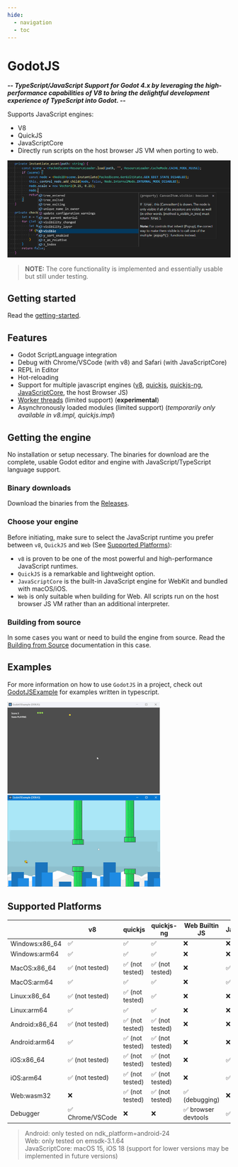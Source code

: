 ```yaml
---
hide:
  - navigation
  - toc
---
```


# **GodotJS**

**_--  TypeScript/JavaScript Support for Godot 4.x by leveraging the high-performance capabilities of V8 to bring the delightful development experience of TypeScript into Godot.
--_**

Supports JavaScript engines:

- V8
- QuickJS
- JavaScriptCore
- Directly run scripts on the host browser JS VM when porting to web.

![typescript_intellisence](images/typescript_intellisence.png)

> **NOTE:** The core functionality is implemented and essentially usable but still under testing.

## Getting started

Read the [getting-started](documentation/getting-started.md).

## Features

- Godot ScriptLanguage integration
- Debug with Chrome/VSCode (with v8) and Safari (with JavaScriptCore)
- REPL in Editor
- Hot-reloading
- Support for multiple javascript engines ([v8](https://github.com/v8/v8), [quickjs](https://github.com/bellard/quickjs), [quickjs-ng](https://github.com/quickjs-ng/quickjs), [JavaScriptCore](https://developer.apple.com/documentation/javascriptcore), the host Browser JS)
- [Worker threads](documentation/experimental/worker.md) (limited support) (**experimental**)
- Asynchronously loaded modules (limited support) (_temporarily only available in v8.impl, quickjs.impl_)

## Getting the engine

No installation or setup necessary.
The binaries for download are the complete, usable Godot editor
and engine with JavaScript/TypeScript language support.

### Binary downloads

Download the binaries from the [Releases](https://github.com/godotjs/GodotJS/releases).

### Choose your engine

Before initiating, make sure to select the JavaScript runtime you prefer between `v8`, `QuickJS` and `Web` (See [Supported Platforms](#supported-platforms)):

- `v8` is proven to be one of the most powerful and high-performance JavaScript runtimes.
- `QuickJS` is a remarkable and lightweight option.
- `JavaScriptCore` is the built-in JavaScript engine for WebKit and bundled with macOS/iOS.
- `Web` is only suitable when building for Web. All scripts run on the host browser JS VM rather than an additional interpreter.

### Building from source

In some cases you want or need to build the engine from source.
Read the [Building from Source](documentation/building-from-source/) documentation in this case.

## Examples

For more information on how to use `GodotJS` in a project, check out [GodotJSExample](https://github.com/ialex32x/GodotJSExample.git) for examples written in typescript.

![Example: Snake](images/snake_01.gif)
![Example: Jummpy Bird](images/jumpybird.gif)

## Supported Platforms

|                | v8               | quickjs         | quickjs-ng      | Web Builtin JS      | JavaScriptCore  |
| -------------- | ---------------- | --------------- | --------------- | ------------------- | --------------- |
| Windows:x86_64 | ✅               | ✅              | ✅              | ❌                  | ❌              |
| Windows:arm64  | ✅               | ✅              | ✅              | ❌                  | ❌              |
| MacOS:x86_64   | ✅ (not tested)  | ✅ (not tested) | ✅ (not tested) | ❌                  | ✅ (not tested) |
| MacOS:arm64    | ✅               | ✅              | ✅              | ❌                  | ✅ (debugging)  |
| Linux:x86_64   | ✅ (not tested)  | ✅ (not tested) | ✅              | ❌                  | ❌              |
| Linux:arm64    | ✅               | ✅              | ✅              | ❌                  | ❌              |
| Android:x86_64 | ✅ (not tested)  | ✅ (not tested) | ✅ (not tested) | ❌                  | ❌              |
| Android:arm64  | ✅               | ✅ (not tested) | ✅ (not tested) | ❌                  | ❌              |
| iOS:x86_64     | ✅ (not tested)  | ✅ (not tested) | ✅ (not tested) | ❌                  | ✅ (not tested) |
| iOS:arm64      | ✅ (not tested)  | ✅ (not tested) | ✅ (not tested) | ❌                  | ✅ (not tested) |
| Web:wasm32     | ❌               | ✅ (not tested) | ✅ (not tested) | ✅ (debugging)      | ❌              |
| Debugger       | ✅ Chrome/VSCode | ❌              | ❌              | ✅ browser devtools | ✅ Safari       |

> Android: only tested on ndk_platform=android-24  
> Web: only tested on emsdk-3.1.64  
> JavaScriptCore: macOS 15, iOS 18 (support for lower versions may be implemented in future versions)
